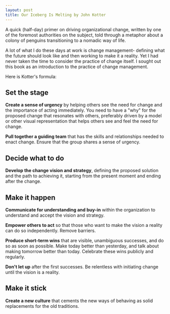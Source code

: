 ```yaml
---
layout: post
title: Our Iceberg Is Melting by John Kotter
---
```


A quick (half-day) primer on driving organizational change, written by one of the foremost authorities on the subject, told through a metaphor about a colony of penguins transitioning to a nomadic way of life.

A lot of what I do these days at work is change management- defining what the future should look like and then working to make it a reality. Yet I had never taken the time to consider the practice of change itself. I sought out this book as an introduction to the practice of change management.

Here is Kotter's formula:

## Set the stage

**Create a sense of urgency** by helping others see the need for change and the importance of acting immediately.  You need to have a "why" for the proposed change that resonates with others, preferably driven by a model or other visual representation that helps others see and feel the need for change.

**Pull together a guiding team** that has the skills and relationships needed to enact change. Ensure that the group shares a sense of urgency.

## Decide what to do

**Develop the change vision and strategy**, defining the proposed solution and the path to achieving it, starting from the present moment and ending after the change.

## Make it happen

**Communicate for understanding and buy-in** within the organization to understand and accept the vision and strategy.

**Empower others to act** so that those who want to make the vision a reality can do so independently. Remove barriers.

**Produce short-term wins** that are visible, unambiguous successes, and do so as soon as possible. Make today better than yesterday, and talk about making tomorrow better than today. Celebrate these wins publicly and regularly.

**Don't let up** after the first successes. Be relentless with initiating change until the vision is a reality.

## Make it stick

**Create a new culture** that cements the new ways of behaving as solid replacements for the old traditions.